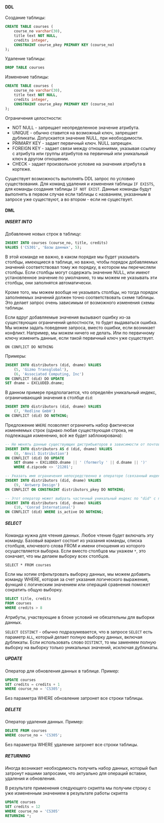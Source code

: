 #### DDL

Создание таблицы:
```SQL
CREATE TABLE courses ( 
	course_no varchar(30), 
	title text NOT NULL, 
	credits integer, 
	CONSTRAINT course_pkey PRIMARY KEY (course_no) 
);
```

Удаление таблицы:
```SQL
DROP TABLE courses
```

Изменение таблицы:
```SQL
CREATE TABLE courses ( 
	course_no varchar(30), 
	title text NOT NULL, 
	credits integer, 
	CONSTRAINT course_pkey PRIMARY KEY (course_no) 
);
```

Ограничения целостности:
- NOT NULL - запрещает неопределенное значение атрибута.
- UNIQUE - обычно ставится на возможный ключ, запрещает дубликаты. Допускается значение NULL, при необходимости.
- PRIMARY KEY - задает первичный ключ. NULL запрещен. 
- FOREIGN KEY - задает связи между отношениями, указывая ссылку с атрибута или группы атрибутов на первичный или уникальный ключ в другом отношении. 
- CHECK - задает произвольное условие на значения атрибута в кортеже.

Существует возможность выполнять DDL запрос по условию существования. Для команд удаления и изменения таблицы `IF EXISTS`, для команды создания таблицы `IF NOT EXIST`. Данные команды будут выполнять в первом случае если таблицы с названием, указанным в запросе уже существуют, а во втором - если не существует. 
#### DML

##### INSERT INTO
Добавление новых строк в таблицу:
```SQL
INSERT INTO courses (course_no, title, credits) 
VALUES ('CS301', 'Базы данных', 5);
```
В этой команде не важно, в каком порядке мы будет указывать столбцы, имеющиеся в таблице, но важно, чтобы порядок добавляемых значений соответствовал тому же порядку, в котором мы перечисляли столбцы. 
Если столбцы могут содержать значение NULL, или имеют установленное значение по умолчанию, то мы можем не указывать эти столбцы, они заполнятся автоматически. 

Кроме того, мы можем вообще не указывать столбцы, но тогда порядок заполняемых значений должен точно соответствовать схеме таблицы. Это делает запрос очень зависимым от возможного изменения схемы таблицы. 

Если вдруг добавляемые значения вызывают ошибку из-за существующих ограничений целостности, то будет выдаваться ошибка. Мы можем задать поведение запроса, вместо ошибки, если возникает конфликт. Например, мы можем ничего не делать. Или по первичному ключу изменить данные, если такой первичный ключ уже существует. 

`ON CONFLICT DO NOTHING`

Примеры:
```SQL
INSERT INTO distributors (did, dname) VALUES
	(5, 'Gizmo Transglobal'), 
	(6, 'Associated Computing, Inc')
ON CONFLICT (did) DO UPDATE 
SET dname = EXCLUDED.dname;
```

В данном примере предполагается, что определён уникальный индекс, ограничивающий значения в столбце `did`:

```SQL
INSERT INTO distributors (did, dname) VALUES 
	(7, 'Redline GmbH')
ON CONFLICT (did) DO NOTHING;
```

Предложение `WHERE` позволяет ограничить набор фактически изменяемых строк (однако любая существующая строка, не подлежащая изменению, всё же будет заблокирована):
```SQL
-- Не менять данные существующих дистрибьюторов в зависимости от почтового индекса
INSERT INTO distributors AS d (did, dname) VALUES 
	(8, 'Anvil Distribution')
ON CONFLICT (did) DO UPDATE
    SET dname = EXCLUDED.dname || ' (formerly ' || d.dname || ')'
    WHERE d.zipcode <> '21201';
```

```SQL
-- Указать имя ограничения непосредственно в операторе (связанный индекс применяется для принятия решения о выполнении действия DO NOTHING)
INSERT INTO distributors (did, dname) VALUES 
	(9, 'Antwerp Design')
ON CONFLICT ON CONSTRAINT distributors_pkey DO NOTHING;
```

```SQL
-- Этот оператор может выбрать частичный уникальный индекс по "did" с предикатом "WHERE is_active", а может и просто использовать обычное ограничение уникальности по столбцу "did"
INSERT INTO distributors (did, dname) VALUES 
	(10, 'Conrad International')
ON CONFLICT (did) WHERE is_active DO NOTHING;
```

##### SELECT
Команда нужна для чтения данных. Любое чтение будет включать эту команду.
Базовый вариант состоит из указания команды, списка столбцов, ключевого слова FROM и имени отношения из которого осуществляется выборка. Если вместо столбцов мы укажем `*`, это означает, что мы делаем выборку всех столбцов.

`SELECT * FROM courses`

Если мы хотим отфильтровать выборку данных, мы можем добавить команду WHERE, которая за счет указания логического выражения, функций с логическим значением или операций сравнения поможет сократить общую выборку. 
```SQL
SELECT title, credits 
FROM courses 
WHERE credits > 8
```
Атрибуты, участвующие в блоке условий не обязательны для выборки данных. 

`SELECT DISTINCT` - обычно подразумевается, что в запросе `SELECT` есть параметр `ALL`, который делает полную выборку данных, включая дубликаты. Если использовать слово `DISTINCT`, то мы заменяем полную выборку на выборку только уникальных значений, исключая дубликаты.  
##### UPDATE 
Оператор для обновления данных в таблице. 
Пример:
```SQL
UPDATE courses 
SET credits = credits + 1 
WHERE course_no = 'CS305';
```

Без параметра WHERE обновление затронет все строки таблицы.
##### DELETE
Оператор удаления данных. 
Пример:
```SQL
DELETE FROM courses 
WHERE course_no = 'CS305';
```
Без параметра WHERE удаление затронет все строки таблицы.

##### RETURNING
Иногда возникает необходимость получить набор данных, который был затронут нашими запросами, что актуально для операций вставки, удаления и обновления. 

В результате применения следующего скрипта мы получим строку с уже измененным значением в результате работы скрипта

```SQL
UPDATE courses 
SET credits = 12 
WHERE course_no = 'CS305' 
RETURNING *;
```

